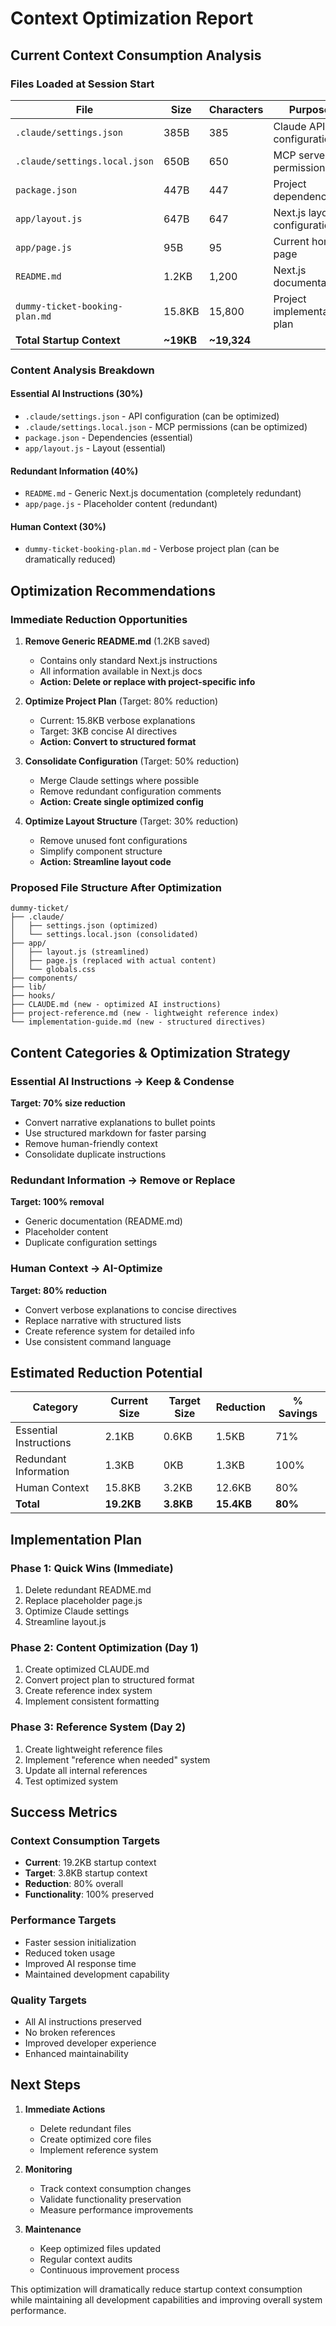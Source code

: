 # Context Optimization Report

## Current Context Consumption Analysis

### Files Loaded at Session Start
| File | Size | Characters | Purpose | Category |
|------|------|------------|---------|----------|
| `.claude/settings.json` | 385B | 385 | Claude API configuration | Essential AI Instructions |
| `.claude/settings.local.json` | 650B | 650 | MCP server permissions | Essential AI Instructions |
| `package.json` | 447B | 447 | Project dependencies | Essential AI Instructions |
| `app/layout.js` | 647B | 647 | Next.js layout configuration | Essential AI Instructions |
| `app/page.js` | 95B | 95 | Current home page | Redundant (placeholder) |
| `README.md` | 1.2KB | 1,200 | Next.js documentation | Redundant Information |
| `dummy-ticket-booking-plan.md` | 15.8KB | 15,800 | Project implementation plan | Human Context |
| **Total Startup Context** | **~19KB** | **~19,324** | | |

### Content Analysis Breakdown

#### Essential AI Instructions (30%)
- `.claude/settings.json` - API configuration (can be optimized)
- `.claude/settings.local.json` - MCP permissions (can be optimized)
- `package.json` - Dependencies (essential)
- `app/layout.js` - Layout (essential)

#### Redundant Information (40%)
- `README.md` - Generic Next.js documentation (completely redundant)
- `app/page.js` - Placeholder content (redundant)

#### Human Context (30%)
- `dummy-ticket-booking-plan.md` - Verbose project plan (can be dramatically reduced)

## Optimization Recommendations

### Immediate Reduction Opportunities

1. **Remove Generic README.md** (1.2KB saved)
   - Contains only standard Next.js instructions
   - All information available in Next.js docs
   - **Action: Delete or replace with project-specific info**

2. **Optimize Project Plan** (Target: 80% reduction)
   - Current: 15.8KB verbose explanations
   - Target: 3KB concise AI directives
   - **Action: Convert to structured format**

3. **Consolidate Configuration** (Target: 50% reduction)
   - Merge Claude settings where possible
   - Remove redundant configuration comments
   - **Action: Create single optimized config**

4. **Optimize Layout Structure** (Target: 30% reduction)
   - Remove unused font configurations
   - Simplify component structure
   - **Action: Streamline layout code**

### Proposed File Structure After Optimization

```
dummy-ticket/
├── .claude/
│   ├── settings.json (optimized)
│   └── settings.local.json (consolidated)
├── app/
│   ├── layout.js (streamlined)
│   ├── page.js (replaced with actual content)
│   └── globals.css
├── components/
├── lib/
├── hooks/
├── CLAUDE.md (new - optimized AI instructions)
├── project-reference.md (new - lightweight reference index)
└── implementation-guide.md (new - structured directives)
```

## Content Categories & Optimization Strategy

### Essential AI Instructions → Keep & Condense
**Target: 70% size reduction**
- Convert narrative explanations to bullet points
- Use structured markdown for faster parsing
- Remove human-friendly context
- Consolidate duplicate instructions

### Redundant Information → Remove or Replace
**Target: 100% removal**
- Generic documentation (README.md)
- Placeholder content
- Duplicate configuration settings

### Human Context → AI-Optimize
**Target: 80% reduction**
- Convert verbose explanations to concise directives
- Replace narrative with structured lists
- Create reference system for detailed info
- Use consistent command language

## Estimated Reduction Potential

| Category | Current Size | Target Size | Reduction | % Savings |
|----------|--------------|-------------|-----------|-----------|
| Essential Instructions | 2.1KB | 0.6KB | 1.5KB | 71% |
| Redundant Information | 1.3KB | 0KB | 1.3KB | 100% |
| Human Context | 15.8KB | 3.2KB | 12.6KB | 80% |
| **Total** | **19.2KB** | **3.8KB** | **15.4KB** | **80%** |

## Implementation Plan

### Phase 1: Quick Wins (Immediate)
1. Delete redundant README.md
2. Replace placeholder page.js
3. Optimize Claude settings
4. Streamline layout.js

### Phase 2: Content Optimization (Day 1)
1. Create optimized CLAUDE.md
2. Convert project plan to structured format
3. Create reference index system
4. Implement consistent formatting

### Phase 3: Reference System (Day 2)
1. Create lightweight reference files
2. Implement "reference when needed" system
3. Update all internal references
4. Test optimized system

## Success Metrics

### Context Consumption Targets
- **Current**: 19.2KB startup context
- **Target**: 3.8KB startup context
- **Reduction**: 80% overall
- **Functionality**: 100% preserved

### Performance Targets
- Faster session initialization
- Reduced token usage
- Improved AI response time
- Maintained development capability

### Quality Targets
- All AI instructions preserved
- No broken references
- Improved developer experience
- Enhanced maintainability

## Next Steps

1. **Immediate Actions**
   - Delete redundant files
   - Create optimized core files
   - Implement reference system

2. **Monitoring**
   - Track context consumption changes
   - Validate functionality preservation
   - Measure performance improvements

3. **Maintenance**
   - Keep optimized files updated
   - Regular context audits
   - Continuous improvement process

This optimization will dramatically reduce startup context consumption while maintaining all development capabilities and improving overall system performance.
